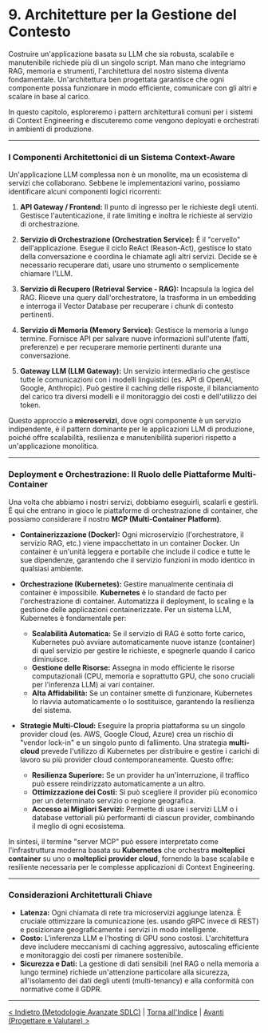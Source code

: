 # 9. Architetture per la Gestione del Contesto

Costruire un'applicazione basata su LLM che sia robusta, scalabile e manutenibile richiede più di un singolo script. Man mano che integriamo RAG, memoria e strumenti, l'architettura del nostro sistema diventa fondamentale. Un'architettura ben progettata garantisce che ogni componente possa funzionare in modo efficiente, comunicare con gli altri e scalare in base al carico.

In questo capitolo, esploreremo i pattern architetturali comuni per i sistemi di Context Engineering e discuteremo come vengono deployati e orchestrati in ambienti di produzione.

---

### I Componenti Architettonici di un Sistema Context-Aware

Un'applicazione LLM complessa non è un monolite, ma un ecosistema di servizi che collaborano. Sebbene le implementazioni varino, possiamo identificare alcuni componenti logici ricorrenti:

1.  **API Gateway / Frontend:** Il punto di ingresso per le richieste degli utenti. Gestisce l'autenticazione, il rate limiting e inoltra le richieste al servizio di orchestrazione.

2.  **Servizio di Orchestrazione (Orchestration Service):** È il "cervello" dell'applicazione. Esegue il ciclo ReAct (Reason-Act), gestisce lo stato della conversazione e coordina le chiamate agli altri servizi. Decide se è necessario recuperare dati, usare uno strumento o semplicemente chiamare l'LLM.

3.  **Servizio di Recupero (Retrieval Service - RAG):** Incapsula la logica del RAG. Riceve una query dall'orchestratore, la trasforma in un embedding e interroga il Vector Database per recuperare i chunk di contesto pertinenti.

4.  **Servizio di Memoria (Memory Service):** Gestisce la memoria a lungo termine. Fornisce API per salvare nuove informazioni sull'utente (fatti, preferenze) e per recuperare memorie pertinenti durante una conversazione.

5.  **Gateway LLM (LLM Gateway):** Un servizio intermediario che gestisce tutte le comunicazioni con i modelli linguistici (es. API di OpenAI, Google, Anthropic). Può gestire il caching delle risposte, il bilanciamento del carico tra diversi modelli e il monitoraggio dei costi e dell'utilizzo dei token.

Questo approccio a **microservizi**, dove ogni componente è un servizio indipendente, è il pattern dominante per le applicazioni LLM di produzione, poiché offre scalabilità, resilienza e manutenibilità superiori rispetto a un'applicazione monolitica.

---

### Deployment e Orchestrazione: Il Ruolo delle Piattaforme Multi-Container

Una volta che abbiamo i nostri servizi, dobbiamo eseguirli, scalarli e gestirli. È qui che entrano in gioco le piattaforme di orchestrazione di container, che possiamo considerare il nostro **MCP (Multi-Container Platform)**.

- **Containerizzazione (Docker):** Ogni microservizio (l'orchestratore, il servizio RAG, etc.) viene impacchettato in un container Docker. Un container è un'unità leggera e portabile che include il codice e tutte le sue dipendenze, garantendo che il servizio funzioni in modo identico in qualsiasi ambiente.

- **Orchestrazione (Kubernetes):** Gestire manualmente centinaia di container è impossibile. **Kubernetes** è lo standard de facto per l'orchestrazione di container. Automatizza il deployment, lo scaling e la gestione delle applicazioni containerizzate. Per un sistema LLM, Kubernetes è fondamentale per:

  - **Scalabilità Automatica:** Se il servizio di RAG è sotto forte carico, Kubernetes può avviare automaticamente nuove istanze (container) di quel servizio per gestire le richieste, e spegnerle quando il carico diminuisce.
  - **Gestione delle Risorse:** Assegna in modo efficiente le risorse computazionali (CPU, memoria e soprattutto GPU, che sono cruciali per l'inferenza LLM) ai vari container.
  - **Alta Affidabilità:** Se un container smette di funzionare, Kubernetes lo riavvia automaticamente o lo sostituisce, garantendo la resilienza del sistema.

- **Strategie Multi-Cloud:** Eseguire la propria piattaforma su un singolo provider cloud (es. AWS, Google Cloud, Azure) crea un rischio di "vendor lock-in" e un singolo punto di fallimento. Una strategia **multi-cloud** prevede l'utilizzo di Kubernetes per distribuire e gestire i carichi di lavoro su più provider cloud contemporaneamente. Questo offre:
  - **Resilienza Superiore:** Se un provider ha un'interruzione, il traffico può essere reindirizzato automaticamente a un altro.
  - **Ottimizzazione dei Costi:** Si può scegliere il provider più economico per un determinato servizio o regione geografica.
  - **Accesso ai Migliori Servizi:** Permette di usare i servizi LLM o i database vettoriali più performanti di ciascun provider, combinando il meglio di ogni ecosistema.

In sintesi, il termine "server MCP" può essere interpretato come l'infrastruttura moderna basata su **Kubernetes** che orchestra **molteplici container** su uno o **molteplici provider cloud**, fornendo la base scalabile e resiliente necessaria per le complesse applicazioni di Context Engineering.

---

### Considerazioni Architetturali Chiave

- **Latenza:** Ogni chiamata di rete tra microservizi aggiunge latenza. È cruciale ottimizzare la comunicazione (es. usando gRPC invece di REST) e posizionare geograficamente i servizi in modo intelligente.
- **Costo:** L'inferenza LLM e l'hosting di GPU sono costosi. L'architettura deve includere meccanismi di caching aggressivo, autoscaling efficiente e monitoraggio dei costi per rimanere sostenibile.
- **Sicurezza e Dati:** La gestione di dati sensibili (nel RAG o nella memoria a lungo termine) richiede un'attenzione particolare alla sicurezza, all'isolamento dei dati degli utenti (multi-tenancy) e alla conformità con normative come il GDPR.

---

[< Indietro (Metodologie Avanzate SDLC)](./08-metodologie-e-strumenti-avanzati-sdlc.md) | [Torna all'Indice](./index.md) | [Avanti (Progettare e Valutare) >](./10-progettare-e-valutare-sistemi-context-aware.md)
